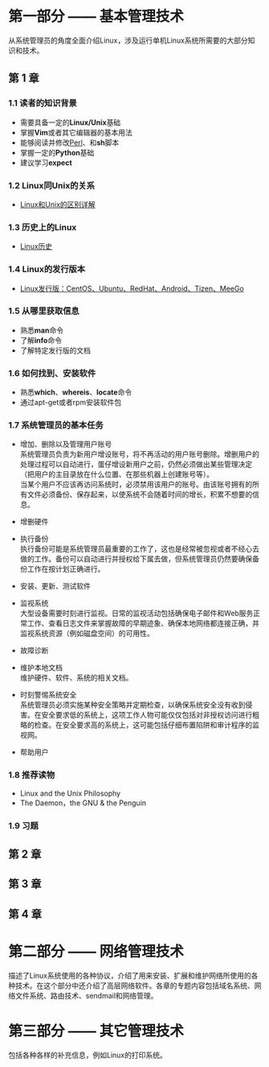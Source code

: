 [^_^]:
    目录页从第13页开始

# 第一部分 —— 基本管理技术 #

从系统管理员的角度全面介绍Linux，涉及运行单机Linux系统所需要的大部分知识和技术。  

## 第 1 章 ##
[^_^]:
    第一章从第43页开始
### 1.1 读者的知识背景 ###

- 需要具备一定的**Linux/Unix**基础  
- 掌握**Vim**或者其它编辑器的基本用法  
- 能够阅读并修改[Perl](http://www.runoob.com/perl/perl-tutorial.html)、和**sh**脚本  
- 掌握一定的**Python**基础  
- 建议学习**expect**  

### 1.2 Linux同Unix的关系 ###

- [Linux和Unix的区别详解](http://www.yunweipai.com/archives/148.html)  

### 1.3 历史上的Linux ###

- [Linux历史](https://zh.wikipedia.org/wiki/Linux%E5%8E%86%E5%8F%B2)  

### 1.4 Linux的发行版本 ###

- [Linux发行版：CentOS、Ubuntu、RedHat、Android、Tizen、MeeGo](https://blog.csdn.net/ithomer/article/details/9729933)  

### 1.5 从哪里获取信息 ###

- 熟悉**man**命令  
- 了解**info**命令  
- 了解特定发行版的文档  

### 1.6 如何找到、安装软件 ###

- 熟悉**which**、**whereis**、**locate**命令  
- 通过apt-get或者rpm安装软件包

### 1.7 系统管理员的基本任务 ###



- 增加、删除以及管理用户账号  
系统管理员负责为新用户增设账号，将不再活动的用户账号删除。增删用户的处理过程可以自动进行，蛋仔增设新用户之前，仍然必须做出某些管理决定（把用户的主目录放在什么位置、在那些机器上创建账号等）。  
当某个用户不应该再访问系统时，必须禁用该用户的账号。由该账号拥有的所有文件必须备份、保存起来，以使系统不会随着时间的增长，积累不想要的信息。  

- 增删硬件  

- 执行备份   
执行备份可能是系统管理员最重要的工作了，这也是经常被忽视或者不经心去做的工作。备份可以自动进行并授权给下属去做，但系统管理员仍然要确保备份工作在按计划正确进行。

- 安装、更新、测试软件   

- 监视系统  
大型设备需要时刻进行监视。日常的监视活动包括确保电子邮件和Web服务正常工作、查看日志文件来掌握故障的早期迹象、确保本地网络都连接正确，并监视系统资源（例如磁盘空间）的可用性。  

- 故障诊断  
  
- 维护本地文档       
维护硬件、软件、系统的相关文档。

- 时刻警惕系统安全  
系统管理员必须实施某种安全策略并定期检查，以确保系统安全没有收到侵害。在安全要求低的系统上，这项工作人物可能仅仅包括对非授权访问进行粗略的检查。在安全要求高的系统上，这可能包括仔细布置陷阱和审计程序的监视网。

- 帮助用户  

### 1.8 推荐读物 ###

- Linux and the Unix Philosophy  
- The Daemon，the GNU & the Penguin

### 1.9 习题 ###

## 第 2 章 ##
[^_^]:
    第二章从58页开始

## 第 3 章 ##

## 第 4 章 ##

# 第二部分 —— 网络管理技术 #

描述了Linux系统使用的各种协议，介绍了用来安装、扩展和维护网络所使用的各种技术。在这个部分中还介绍了高层网络软件。各章的专题内容包括域名系统、网络文件系统、路由技术、sendmail和网络管理。

# 第三部分 —— 其它管理技术 #

包括各种各样的补充信息，例如Linux的打印系统。

